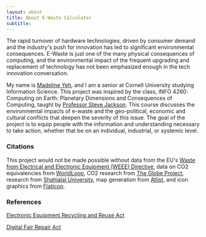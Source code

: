 ```yaml
---
layout: about
title: About E-Waste Calculator
subtitle:
---
```

The rapid turnover of hardware technologies, driven by consumer demand and the industry's push for innovation has led to significant environmental consequences. E-Waste is just one of the many physical consequences of computing, and the environmental impact of the frequent upgrading and replacement of technology has not been emphasized enough in the tech innovation conversation. 

My name is [Madeline Yeh](https://www.linkedin.com/in/madelineyeh/), and I am a senior at Cornell University studying Information Science. This project was inspired by the class, INFO 4260: Computing on Earth: Planetary Dimensions and Consequences of Computing, taught by [Professor Steve Jackson](https://sjackson.infosci.cornell.edu). This course discusses the environmental impacts of e-waste and the geo-political, economic and cultural conflicts that deepen the severity of this issue. The goal of the project is to equip people with the information and understanding necessary to take action, whether that be on an individual, industrial, or systemic level.

### Citations
This project would not be made possible without data from the EU's [Waste from Electrical and Electronic Equipment (WEEE) Directive](https://ec.europa.eu/eurostat/statistics-explained/index.php?title=Waste_statistics_-_electrical_and_electronic_equipment_), data on CO2 equivalencies from [WorldLoop](https://worldloop.org/e-waste/bo2w-impact-on-co2-emissions/), CO2 research from [The Globe Project](https://www.globe.gov/explore-science/scientists-blog/archived-posts/sciblog/index.html_p=186.html#:~:text=If%20our%20car%20drives%2020,of%20carbon%20dioxide%20per%20mile.), research from [Shahjalal University](http://www.ieomsociety.org/imeom/188.pdf), map generation from [Atlist](https://www.atlist.com), and icon graphics from [Flaticon](https://www.flaticon.com).

### References
[Electronic Equipment Recycling and Reuse Act](https://www.nysenate.gov/legislation/laws/ENV/A27T26)

[Digital Fair Repair Act](https://www.nysenate.gov/legislation/bills/2021/S4104)

